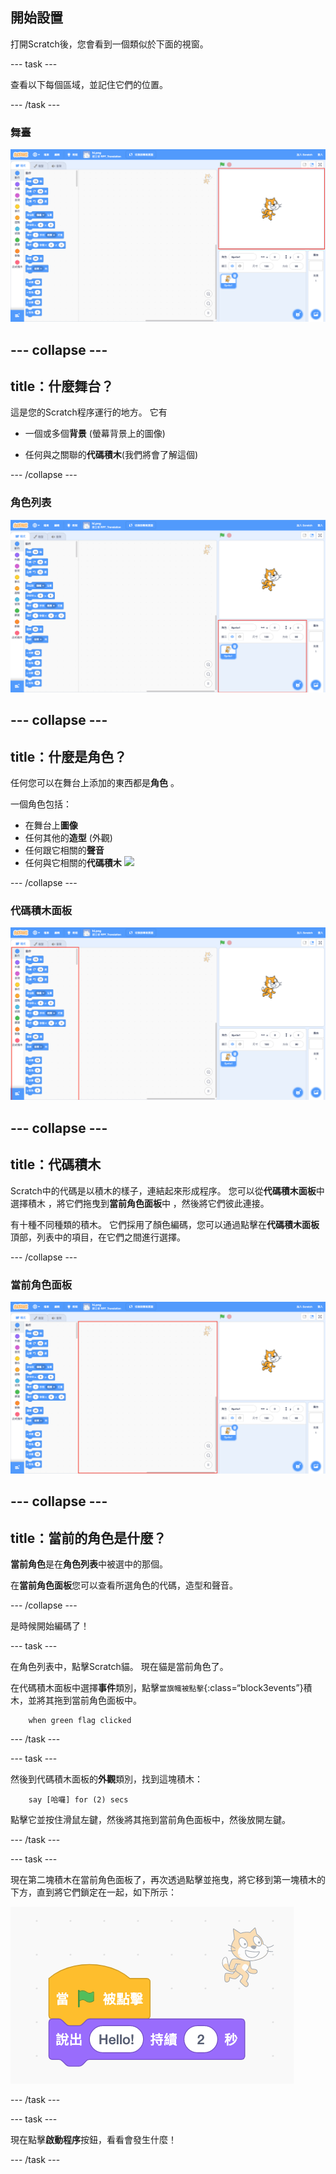 ## 開始設置

打開Scratch後，您會看到一個類似於下面的視窗。

--- task ---

查看以下每個區域，並記住它們的位置。

--- /task ---

### 舞臺

![突顯舞台的Scratch視窗](images/hlStage.png)

--- collapse ---
---
title：什麼舞台？
---
這是您的Scratch程序運行的地方。 它有

* 一個或多個**背景** \(螢幕背景上的圖像\)

* 任何與之關聯的**代碼積木**\(我們將會了解這個\)

--- /collapse ---

### 角色列表

![突顯角色清單的Scratch視窗](images/hlSpriteList.png)

--- collapse ---
---
title：什麼是角色？
---
任何您可以在舞台上添加的東西都是**角色** 。

一個角色包括：

* 在舞台上**圖像**
* 任何其他的**造型** \(外觀\)
* 任何跟它相關的**聲音**
* 任何與它相關的**代碼積木** ![](images/setup2.png)

--- /collapse ---

### 代碼積木面板

![突顯積木面板的Scratch視窗](images/hlBlocksPalette.png)

--- collapse ---
---
title：代碼積木
---
Scratch中的代碼是以積木的樣子，連結起來形成程序。 您可以從**代碼積木面板**中選擇積木 ，將它們拖曳到**當前角色面板**中 ，然後將它們彼此連接。

有十種不同種類的積木。 它們採用了顏色編碼，您可以通過點擊在**代碼積木面板**頂部，列表中的項目，在它們之間進行選擇。

--- /collapse ---

### 當前角色面板

![突顯當前角色面板的Scratch視窗](images/hlCurrentSpritePanel.png)

--- collapse ---
---
title：當前的角色是什麼？
---
**當前角色**是在**角色列表**中被選中的那個。

在**當前角色面板**您可以查看所選角色的代碼，造型和聲音。

--- /collapse ---

是時候開始編碼了！

--- task ---

在角色列表中，點擊Scratch貓。 現在貓是當前角色了。

在代碼積木面板中選擇**事件**類別，點擊`當旗幟被點擊`{:class=“block3events”}積木，並將其拖到當前角色面板中。

```blocks3
    when green flag clicked
```

--- /task ---

--- task ---

然後到代碼積木面板的**外觀**類別，找到這塊積木：

```blocks3
    say [哈囉] for (2) secs
```

點擊它並按住滑鼠左鍵，然後將其拖到當前角色面板中，然後放開左鍵。

--- /task ---

--- task ---

現在第二塊積木在當前角色面板了，再次透過點擊並拖曳，將它移到第一塊積木的下方，直到將它們鎖定在一起，如下所示：

![](images/setup3.png)

--- /task ---

--- task ---

現在點擊**啟動程序**按鈕，看看會發生什麼！

--- /task ---